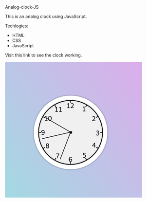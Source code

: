Analog-clock-JS

This is an analog clock using JavaScript.

Techlogies:
  - HTML
  - CSS
  - JavaScript
  
Visit this link to see the clock working.

<img src="images/cover.png" width= "450">

